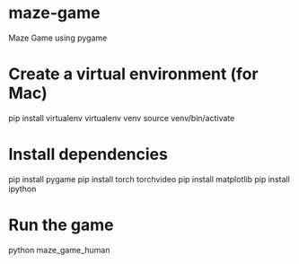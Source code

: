 # maze-game
Maze Game using pygame

# Create a virtual environment (for Mac)
pip install virtualenv
virtualenv venv
source venv/bin/activate

# Install dependencies
pip install pygame
pip install torch torchvideo
pip install matplotlib
pip install ipython

# Run the game
python maze_game_human
